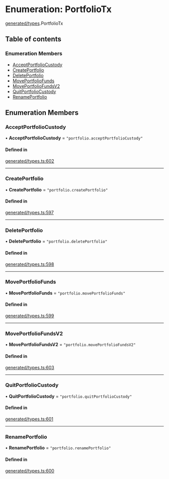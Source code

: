 # Enumeration: PortfolioTx

[generated/types](../wiki/generated.types).PortfolioTx

## Table of contents

### Enumeration Members

- [AcceptPortfolioCustody](../wiki/generated.types.PortfolioTx#acceptportfoliocustody)
- [CreatePortfolio](../wiki/generated.types.PortfolioTx#createportfolio)
- [DeletePortfolio](../wiki/generated.types.PortfolioTx#deleteportfolio)
- [MovePortfolioFunds](../wiki/generated.types.PortfolioTx#moveportfoliofunds)
- [MovePortfolioFundsV2](../wiki/generated.types.PortfolioTx#moveportfoliofundsv2)
- [QuitPortfolioCustody](../wiki/generated.types.PortfolioTx#quitportfoliocustody)
- [RenamePortfolio](../wiki/generated.types.PortfolioTx#renameportfolio)

## Enumeration Members

### AcceptPortfolioCustody

• **AcceptPortfolioCustody** = ``"portfolio.acceptPortfolioCustody"``

#### Defined in

[generated/types.ts:602](https://github.com/PolymeshAssociation/polymesh-sdk/blob/95e180d2/src/generated/types.ts#L602)

___

### CreatePortfolio

• **CreatePortfolio** = ``"portfolio.createPortfolio"``

#### Defined in

[generated/types.ts:597](https://github.com/PolymeshAssociation/polymesh-sdk/blob/95e180d2/src/generated/types.ts#L597)

___

### DeletePortfolio

• **DeletePortfolio** = ``"portfolio.deletePortfolio"``

#### Defined in

[generated/types.ts:598](https://github.com/PolymeshAssociation/polymesh-sdk/blob/95e180d2/src/generated/types.ts#L598)

___

### MovePortfolioFunds

• **MovePortfolioFunds** = ``"portfolio.movePortfolioFunds"``

#### Defined in

[generated/types.ts:599](https://github.com/PolymeshAssociation/polymesh-sdk/blob/95e180d2/src/generated/types.ts#L599)

___

### MovePortfolioFundsV2

• **MovePortfolioFundsV2** = ``"portfolio.movePortfolioFundsV2"``

#### Defined in

[generated/types.ts:603](https://github.com/PolymeshAssociation/polymesh-sdk/blob/95e180d2/src/generated/types.ts#L603)

___

### QuitPortfolioCustody

• **QuitPortfolioCustody** = ``"portfolio.quitPortfolioCustody"``

#### Defined in

[generated/types.ts:601](https://github.com/PolymeshAssociation/polymesh-sdk/blob/95e180d2/src/generated/types.ts#L601)

___

### RenamePortfolio

• **RenamePortfolio** = ``"portfolio.renamePortfolio"``

#### Defined in

[generated/types.ts:600](https://github.com/PolymeshAssociation/polymesh-sdk/blob/95e180d2/src/generated/types.ts#L600)
